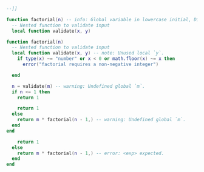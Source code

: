 ```lua spec/data/src/diagnostics.lua:9-13
--]]

function factorial(n) -- info: Global variable in lowercase initial, Did you miss `local` or misspell it?
  -- Nested function to validate input
  local function validate(x, y)
```

```lua spec/data/src/diagnostics.lua:11-15
function factorial(n)
  -- Nested function to validate input
  local function validate(x, y) -- note: Unused local `y`.
    if type(x) ~= "number" or x < 0 or math.floor(x) ~= x then
      error("factorial requires a non-negative integer")
```

```lua spec/data/src/diagnostics.lua:18-22
  end

  n = validate(m) -- warning: Undefined global `m`.
  if n <= 1 then
    return 1
```

```lua spec/data/src/diagnostics.lua:22-25
    return 1
  else
    return m * factorial(n - 1,) -- warning: Undefined global `m`.
  end
end
```

```lua spec/data/src/diagnostics.lua:22-25
    return 1
  else
    return m * factorial(n - 1,) -- error: <exp> expected.
  end
end
```

